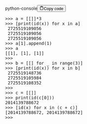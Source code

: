 <div class="code-element"><div class="lang-line"><text>python-console</text><button class="copy-button" id="code498b" onclick="copyCode(code498, code498b)"><svg stroke="currentColor" fill="none" stroke-width="2" viewBox="0 0 24 24" stroke-linecap="round" stroke-linejoin="round" class="h-4 w-4" height="1em" width="1em" xmlns="http://www.w3.org/2000/svg"><path d="M16 4h2a2 2 0 0 1 2 2v14a2 2 0 0 1-2 2H6a2 2 0 0 1-2-2V6a2 2 0 0 1 2-2h2"></path><rect x="8" y="2" width="8" height="4" rx="1" ry="1"></rect></svg><text>Copy code</text></button></div><div class="code" id="code498"><div class="highlight"><pre><span></span><span class="o">&gt;&gt;&gt;</span> <span class="n">a</span> <span class="o">=</span> <span class="p">[[]]</span><span class="o">*</span><span class="mi">3</span>
<span class="o">&gt;&gt;&gt;</span> <span class="p">[</span><span class="nb">print</span><span class="p">(</span><span class="nb">id</span><span class="p">(</span><span class="n">x</span><span class="p">))</span> <span class="k">for</span> <span class="n">x</span> <span class="ow">in</span> <span class="n">a</span><span class="p">]</span>
 <span class="mi">2725519109056</span>
 <span class="mi">2725519109056</span>
 <span class="mi">2725519109056</span>
<span class="o">&gt;&gt;&gt;</span> <span class="n">a</span><span class="p">[</span><span class="mi">1</span><span class="p">]</span><span class="o">.</span><span class="n">append</span><span class="p">(</span><span class="mi">1</span><span class="p">)</span>
<span class="o">&gt;&gt;&gt;</span> <span class="n">a</span>
<span class="p">[[</span><span class="mi">1</span><span class="p">],</span> <span class="p">[</span><span class="mi">1</span><span class="p">],</span> <span class="p">[</span><span class="mi">1</span><span class="p">]]</span>
<span class="o">&gt;&gt;&gt;</span>
<span class="o">&gt;&gt;&gt;</span> <span class="n">b</span> <span class="o">=</span> <span class="p">[[]</span> <span class="k">for</span> <span class="n">_</span> <span class="ow">in</span> <span class="nb">range</span><span class="p">(</span><span class="mi">3</span><span class="p">)]</span>
<span class="o">&gt;&gt;&gt;</span> <span class="p">[</span><span class="nb">print</span><span class="p">(</span><span class="nb">id</span><span class="p">(</span><span class="n">x</span><span class="p">))</span> <span class="k">for</span> <span class="n">x</span> <span class="ow">in</span> <span class="n">b</span><span class="p">]</span>
 <span class="mi">2725519148736</span>
 <span class="mi">2725519105984</span>
 <span class="mi">2725519108352</span>
<span class="o">&gt;&gt;&gt;</span>
<span class="o">&gt;&gt;&gt;</span> <span class="n">c</span> <span class="o">=</span> <span class="p">[[]]</span>
<span class="o">&gt;&gt;&gt;</span> <span class="nb">print</span><span class="p">(</span><span class="nb">id</span><span class="p">(</span><span class="n">c</span><span class="p">[</span><span class="mi">0</span><span class="p">]))</span>
<span class="mi">2014139788672</span>
<span class="o">&gt;&gt;&gt;</span> <span class="p">[</span><span class="nb">id</span><span class="p">(</span><span class="n">x</span><span class="p">)</span> <span class="k">for</span> <span class="n">x</span> <span class="ow">in</span> <span class="p">(</span><span class="n">c</span> <span class="o">+</span> <span class="n">c</span><span class="p">)]</span>
<span class="p">[</span><span class="mi">2014139788672</span><span class="p">,</span> <span class="mi">2014139788672</span><span class="p">]</span>
<span class="o">&gt;&gt;&gt;</span>
</pre></div></div></div>